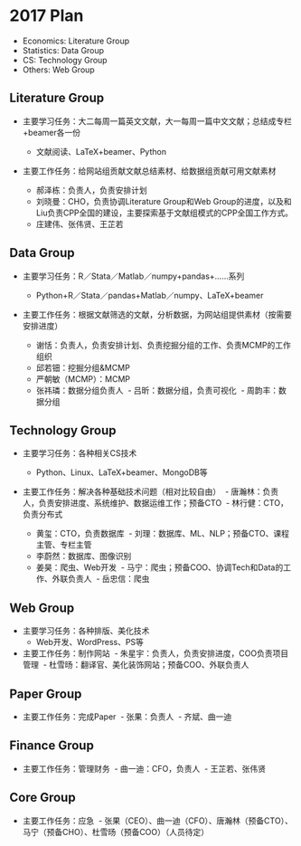 # 2017 Plan 

- Economics: Literature Group
- Statistics: Data Group
- CS: Technology Group
- Others: Web Group


## Literature Group

- 主要学习任务：大二每周一篇英文文献，大一每周一篇中文文献；总结成专栏+beamer各一份
  - 文献阅读、LaTeX+beamer、Python

- 主要工作任务：给网站组贡献文献总结素材、给数据组贡献可用文献素材
  - 郝泽栋：负责人，负责安排计划
  - 刘晓曼：CHO，负责协调Literature Group和Web Group的进度，以及和Liu负责CPP全国的建设，主要探索基于文献组模式的CPP全国工作方式。
  - 庄建伟、张伟贤、王芷若
  

## Data Group

- 主要学习任务：R／Stata／Matlab／numpy+pandas+……系列
  - Python+R／Stata／pandas+Matlab／numpy、LaTeX+beamer

- 主要工作任务：根据文献筛选的文献，分析数据，为网站组提供素材（按需要安排进度）
  - 谢恬：负责人，负责安排计划、负责挖掘分组的工作、负责MCMP的工作组织
  - 邱若钿：挖掘分组&MCMP
  - 严朝敏（MCMP）：MCMP
  - 张祎璘：数据分组负责人
  - 吕昕：数据分组，负责可视化
  - 周韵丰：数据分组
  

## Technology Group

- 主要学习任务：各种相关CS技术
  - Python、Linux、LaTeX+beamer、MongoDB等

- 主要工作任务：解决各种基础技术问题（相对比较自由）
  - 唐瀚林：负责人，负责安排进度、系统维护、数据运维工作；预备CTO
  - 林行健：CTO，负责分布式
  - 黄玺：CTO，负责数据库
  - 刘理：数据库、ML、NLP；预备CTO、课程主管、专栏主管
  - 李蔚然：数据库、图像识别
  - 姜昊：爬虫、Web开发
  - 马宁：爬虫；预备COO、协调Tech和Data的工作、外联负责人
  - 岳忠信：爬虫
  

## Web Group

- 主要学习任务：各种排版、美化技术
  - Web开发、WordPress、PS等
- 主要工作任务：制作网站
  - 朱星宇：负责人，负责安排进度，COO负责项目管理
  - 杜雪旸：翻译官、美化装饰网站；预备COO、外联负责人


## Paper Group

- 主要工作任务：完成Paper
  - 张果：负责人
  - 齐斌、曲一迪


## Finance Group

- 主要工作任务：管理财务
  - 曲一迪：CFO，负责人
  - 王芷若、张伟贤
  
## Core Group
- 主要工作任务：应急
  - 张果（CEO）、曲一迪（CFO）、唐瀚林（预备CTO）、马宁（预备CHO）、杜雪旸（预备COO）（人员待定）
 
